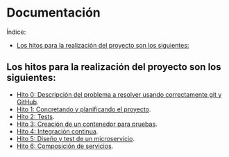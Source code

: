 # Documentación
Índice:
<!-- TOC -->
* [Los hitos para la realización del proyecto son los siguientes:](#los-hitos-para-la-realización-del-proyecto-son-los-siguientes-)
<!-- TOC -->

## Los hitos para la realización del proyecto son los siguientes:
* [Hito 0: Descripción del problema a resolver usando correctamente git y GitHub](./hito_0/readme.md).
* [Hito 1: Concretando y planificando el proyecto](./hito_1/readme.md).
* [Hito 2: Tests](./hito_2/readme.md).
* [Hito 3: Creación de un contenedor para pruebas](./hito_3/readme.md).
* [Hito 4: Integración continua](./hito_4/readme.md).
* [Hito 5: Diseño y test de un microservicio](./hito_5/readme.md).
* [Hito 6: Composición de servicios](./hito_6/readme.md).